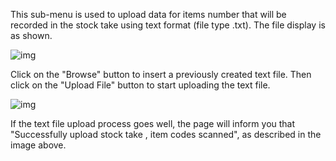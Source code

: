 This sub-menu is used to upload data for items number that will be recorded in the stock take using text format (file type .txt). The file display is as shown.

![img](https://lh5.googleusercontent.com/JVokUQjb-DlfKvZC7v2zeba8NV36TM-oY_cexABKMTc4TmgzwJRoFuftag0oOq95FwRz1pkiCC9hvqfwSBJGYtwCeG_Gc-tLj1omV31vTFHXP9wDPMvsyMU0KEx8DMQZJUhFUCcu)

Click on the "Browse" button to insert a previously created text file. Then click on the "Upload File" button to start uploading the text file.

![img](https://lh4.googleusercontent.com/7CaOH5SsUW6hRx0m9600iNo-hRQR7d019SE5qTITvvNyZGKm8wpED2Zn61AV-H1noYGIFnUmI_OG4eMpl139R9b_AfaUT5ZGqB9pXa4vF3rIbuC6mbhPp_XqKUReUCnLeU004rEI)

If the text file upload process goes well, the page will inform you that "Successfully upload stock take <upload file name>, <amount of data inputted> item codes scanned", as described in the image above.

